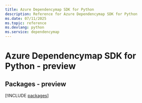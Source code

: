 ```yaml
---
title: Azure Dependencymap SDK for Python
description: Reference for Azure Dependencymap SDK for Python
ms.date: 07/11/2025
ms.topic: reference
ms.devlang: python
ms.service: dependencymap
---
```

# Azure Dependencymap SDK for Python - preview
## Packages - preview
[!INCLUDE [packages](dependencymap-index.md)]